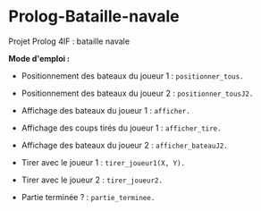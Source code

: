 Prolog-Bataille-navale
======================

Projet Prolog 4IF : bataille navale


**Mode d'emploi :**

* Positionnement des bateaux du joueur 1 : `positionner_tous.`

* Positionnement des bateaux du joueur 2 : `positionner_tousJ2.`

* Affichage des bateaux du joueur 1 : `afficher.`

* Affichage des coups tirés du joueur 1 : `afficher_tire.`

* Affichage des bateaux du joueur 2 : `afficher_bateauJ2.`

* Tirer avec le joueur 1 : `tirer_joueur1(X, Y).`

* Tirer avec le joueur 2 : `tirer_joueur2.`

* Partie terminée ? : `partie_terminee.`
